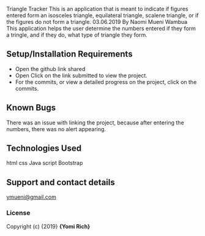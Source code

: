 Triangle Tracker
This is an application that is meant to indicate if figures entered form an isosceles triangle, equilateral triangle, scalene triangle, or if the figures do not form a triangle. 03.06.2019
By Naomi Mueni Wambua
This application helps the user determine the numbers entered if they form a tringle, and if they do, what type of triangle they form.
## Setup/Installation Requirements
* Open the github link shared
* Open Click on the link submitted to view the project.
* For the commits, or view a detailed progress on the project, click on the commits.

## Known Bugs
There was an issue with linking the project, because after entering the numbers, there was no alert appearing.
## Technologies Used
html
css
Java script
Bootstrap
## Support and contact details
ymueni@gmail.com
### License

Copyright (c) {2019} **{Yomi Rich}**
